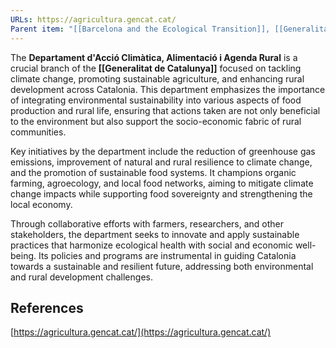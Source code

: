 ```yaml
---
URLs: https://agricultura.gencat.cat/
Parent item: "[[Barcelona and the Ecological Transition]], [[Generalitat de Catalunya]]"
---
```

The **Departament d'Acció Climàtica, Alimentació i Agenda Rural** is a crucial branch of the **[[Generalitat de Catalunya]]** focused on tackling climate change, promoting sustainable agriculture, and enhancing rural development across Catalonia. This department emphasizes the importance of integrating environmental sustainability into various aspects of food production and rural life, ensuring that actions taken are not only beneficial to the environment but also support the socio-economic fabric of rural communities.

Key initiatives by the department include the reduction of greenhouse gas emissions, improvement of natural and rural resilience to climate change, and the promotion of sustainable food systems. It champions organic farming, agroecology, and local food networks, aiming to mitigate climate change impacts while supporting food sovereignty and strengthening the local economy.

Through collaborative efforts with farmers, researchers, and other stakeholders, the department seeks to innovate and apply sustainable practices that harmonize ecological health with social and economic well-being. Its policies and programs are instrumental in guiding Catalonia towards a sustainable and resilient future, addressing both environmental and rural development challenges.

## References

[https://agricultura.gencat.cat/](https://agricultura.gencat.cat/)